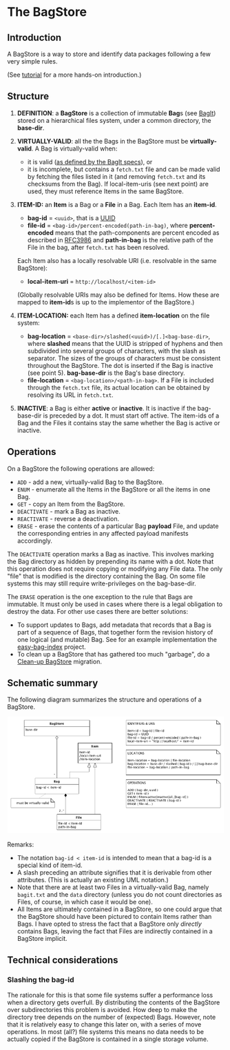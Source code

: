 The BagStore
============

Introduction
------------

A BagStore is a way to store and identify data packages following a few very simple rules.
 
(See [tutorial] for a more hands-on introduction.)

Structure
---------
1. **DEFINITION**: a **BagStore** is a collection of immutable **Bag**s (see [BagIt]) stored on a 
   hierarchical files system, under a common directory, the **base-dir**.
2. **VIRTUALLY-VALID**: all the the Bags in the BagStore must be **virtually-valid**. A Bag is
   virtually-valid when:
    - it is valid ([as defined by the BagIt specs]), or
    - it is incomplete, but contains a `fetch.txt` file and can be made valid by fetching the files
      listed in it (and removing `fetch.txt` and its checksums from the Bag). If local-item-uris (see
      next point) are used, they must reference Items in the same BagStore.
3. **ITEM-ID:** an **Item** is a Bag or a **File** in a Bag. Each Item has an **item-id**.
    - **bag-id** = `<uuid>`, that is a [UUID]
    - **file-id** = `<bag-id>/percent-encoded(path-in-bag)`, where **percent-encoded** means that the 
      path-components are percent encoded as described in [RFC3986] and **path-in-bag** is the relative
      path of the File in the bag, after `fetch.txt` has been resolved.
    
    Each Item also has a locally resolvable URI (i.e. resolvable in the same BagStore):

    - **local-item-uri** = `http://localhost/<item-id>`

    (Globally resolvable URIs may also be defined for Items. How these are mapped to **item-id**s is
    up to the implementor of the BagStore.)
4. **ITEM-LOCATION:** each Item has a defined **item-location** on the file system:
    - **bag-location** = `<base-dir>/slashed(<uuid>)/[.]<bag-base-dir>`, where **slashed** means that
      the UUID is stripped of hyphens and then subdivided into several groups of characters, with the
      slash as separator. The sizes of the groups of characters must be consistent throughout the
      BagStore. The dot is inserted if the Bag is inactive (see point 5). **bag-base-dir** is the Bag's base directory.
    - **file-location** = `<bag-location>/<path-in-bag>`. If a File is included through the `fetch.txt`
      file, its actual location can be obtained by resolving its URL in `fetch.txt`.
5. **INACTIVE**: a Bag is either **active** or **inactive**. It is inactive if the bag-base-dir is preceded 
   by a dot. It must start off active. The item-ids of a Bag and the Files it contains stay the same whether the Bag is active or inactive. 

[tutorial]: ./tutorial.md
[BagIt]: https://tools.ietf.org/html/draft-kunze-bagit
[as defined by the BagIt specs]: https://tools.ietf.org/html/draft-kunze-bagit#section-3
[UUID]: https://en.wikipedia.org/wiki/Universally_unique_identifier
[RFC3986]: https://tools.ietf.org/html/rfc3986#section-2.1

Operations
----------
On a BagStore the following operations are allowed:

* `ADD` - add a new, virtually-valid Bag to the BagStore.
* `ENUM` - enumerate all the Items in the BagStore or all the items in one Bag.
* `GET` - copy an Item from the BagStore.
* `DEACTIVATE` - mark a Bag as inactive.
* `REACTIVATE` - reverse a deactivation.
* `ERASE` - erase the contents of a particular Bag **payload** File, and update the corresponding 
   entries in any affected payload manifests accordingly. 

The `DEACTIVATE` operation marks a Bag as inactive. This involves marking the Bag directory as hidden 
by prepending its name with a dot. Note that this operation does not require copying or modifying any 
File data. The only "file" that is modified is the directory containing the Bag. On some file systems 
this may still require write-privileges on the bag-base-dir.

The `ERASE` operation is the one exception to the rule that Bags are immutable. It must only be used in cases
where there is a legal obligation to destroy the data. For other use cases there are better solutions:

* To support updates to Bags, add metadata that records that a Bag is part of a sequence of Bags, that together
  form the revision history of one logical (and mutable) Bag. See for an example implementation the
  [easy-bag-index] project.
* To clean up a BagStore that has gathered too much "garbage", do a [Clean-up BagStore] migration.

[easy-bag-index]: https://github.com/DANS-KNAW/easy-bag-index
[Clean-up BagStore]: ./migrations.md#clean-up-bagstore

Schematic summary
-----------------

The following diagram summarizes the structure and operations of a BagStore.

![bag-store](./bag-store.png)   

Remarks:
* The notation `bag-id < item-id` is intended to mean that a bag-id is a special kind of item-id.
* A slash preceding an attribute signifies that it is derivable from other attributes. (This is actually an existing UML notation.)
* Note that there are at least two Files in a virtually-valid Bag, namely `bagit.txt` and the `data` directory (unless you do not count
  directories as Files, of course, in which case it would be one).
* All Items are ultimately contained in a BagStore, so one could argue that the BagStore should have been pictured to contain Items
  rather than Bags. I have opted to stress the fact that a BagStore only *directly* contains Bags, leaving the fact that Files are 
  indirectly contained in a BagStore implicit.

Technical considerations
------------------------

### Slashing the bag-id

The rationale for this is that some file systems suffer a performance loss when a directory gets overfull. By distributing the
contents of the BagStore over subdirectories this problem is avoided. How deep to make the directory tree depends on the
number of (expected) Bags. However, note that it is relatively easy to change this later on, with a series of move operations.
In most (all?) file systems this means no data needs to be actually copied if the BagStore is contained in a single 
storage volume.